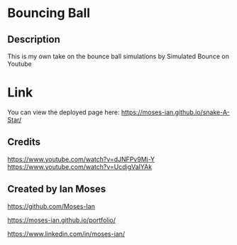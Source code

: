 # Bouncing Ball

## Description

This is my own take on the bounce ball simulations by Simulated Bounce on Youtube

# Link

You can view the deployed page here:
https://moses-ian.github.io/snake-A-Star/

## Credits

https://www.youtube.com/watch?v=dJNFPv9Mj-Y
https://www.youtube.com/watch?v=UcdigVaIYAk

## Created by Ian Moses

https://github.com/Moses-Ian

https://moses-ian.github.io/portfolio/

https://www.linkedin.com/in/moses-ian/